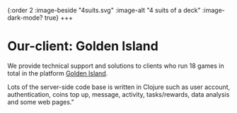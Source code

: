 {:order 2
 :image-beside "4suits.svg"
 :image-alt "4 suits of a deck"
 :image-dark-mode? true}
+++

# Our-client: Golden Island

We provide technical support and solutions to clients who run 18 games in total in the platform [Golden Island](https://www.80166.com/).
            
Lots of the server-side code base is written in Clojure such as user account, authentication, coins top up, message, activity, tasks/rewards, data analysis and some web pages."
